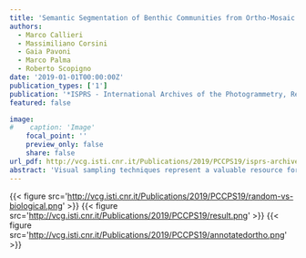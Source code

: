 ```yaml
---
title: 'Semantic Segmentation of Benthic Communities from Ortho-Mosaic Maps'
authors:
  - Marco Callieri
  - Massimiliano Corsini
  - Gaia Pavoni
  - Marco Palma
  - Roberto Scopigno
date: '2019-01-01T00:00:00Z'
publication_types: ['1']
publication: '*ISPRS - International Archives of the Photogrammetry, Remote Sensing and Spatial Information Sciences*'
featured: false

image:
#    caption: 'Image'
    focal_point: ''
    preview_only: false
    share: false
url_pdf: http://vcg.isti.cnr.it/Publications/2019/PCCPS19/isprs-archives-XLII-2-W10-151-2019.pdf
abstract: 'Visual sampling techniques represent a valuable resource for a rapid, non-invasive data acquisition for underwater monitoring purposes. Long-term monitoring projects usually requires the collection of large quantities of data, and the visual analysis of a human expert operator remains, in this context, a very time consuming task. It has been estimated that only the 1-2% of the acquired images are later analyzed by scientists (Beijbom et al., 2012). Strategies for the automatic recognition of benthic communities are required to effectively exploit all the information contained in visual data. Supervised learning methods, the most promising classification techniques in this field, are commonly affected by two recurring issues: the wide diversity of marine organism, and the small amount of labeled data. In this work, we discuss the advantages offered by the use of annotated high resolution ortho-mosaics of seabed to classify and segment the investigated specimens, and we suggest several strategies to obtain a considerable per-pixel classification performance although the use of a reduced training dataset composed by a single ortho-mosaic. The proposed methodology can be applied to a large number of different species, making the procedure of marine organism identification an highly adaptable task.'
---
```

{{< figure src='http://vcg.isti.cnr.it/Publications/2019/PCCPS19/random-vs-biological.png' >}}
{{< figure src='http://vcg.isti.cnr.it/Publications/2019/PCCPS19/result.png' >}}
{{< figure src='http://vcg.isti.cnr.it/Publications/2019/PCCPS19/annotatedortho.png' >}}
